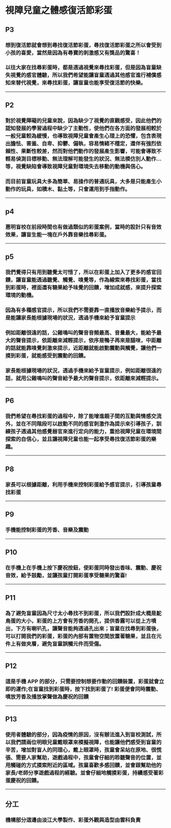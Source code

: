 # 視障兒童之體感復活節彩蛋

## P3

### 想到復活節就會想到尋找復活節彩蛋，尋找復活節彩蛋之所以會受到小孩的喜愛，當然是因為有尋寶的刺激感又有獎品的驚喜！

### 以往大家在找尋彩蛋時，都是透過視覺來尋找彩蛋，但是因為盲童缺失視覺的感官體驗，所以我們希望能讓盲童透過其他感官進行補償感知來替代視覺，來尋找彩蛋，讓盲童也能享受復活節的快樂。

---

## P2

### 對於視覺障礙的兒童來說，因為缺少了視覺的直觀感受，因此他們的認知發展的學習過程中缺少了主動性，使他們在各方面的發展相較於一般兒童較為緩慢，也導致視障兒童會產生心理上的恐懼，包含表現出膽怯、害羞、自卑、抑鬱、偏執，容易情緒不穩定，還伴有強烈依賴性、果斷性較差，然而對他們動作的發展產生影響，可能會導致不輕易偵測目標移動、無法理解可能發生的狀況、無法模仿別人動作…等，視覺缺陷會導致視障兒童對環境失去移動的動機與信心。

### 而目前盲童玩具大多為簡單、易操作的普通玩具，大多是只能產生小動作的玩具，如積木、黏土等，只會運用到手指動作。

---

## p4

### 惠明盲校在前段時間也有做過類似的彩蛋案例，當時的設計只有音效效果，讓盲生能一塊在戶外靠音樂找尋彩蛋。

---

## p5

### 我們覺得只有用到聽覺太可惜了，所以在彩蛋上加入了更多的感官回饋，讓盲童能透過聽覺、觸覺、嗅覺等，作為線索來尋找彩蛋，當找到彩蛋時，裡面還有糖果給予味覺的回饋，增加成就感，來提升探索環境的動機。

### 因為有多種感官提示，所以我們不需要靠一直播放音樂給予提示，而是能讓家長能根據現場的狀況，透過手機來給予盲童提示

### 例如距離很遠的話，公雞鳴叫的聲音音頻最高、音量最大，能給予最大的聲音提示，依距離來減輕提示，依序是鴨子再來是貓咪，中距離的話就能靠嗅覺刺激來提示，近距離就能啟動震動與觸覺，讓他們一摸到彩蛋，就能感受到震動的回饋。

### 家長能根據現場的狀況，透過手機來給予盲童提示，例如距離很遠的話，就用公雞鳴叫的聲音給予最大的聲音提示，依距離來減輕提示。

---

## P6

### 我們希望在尋找彩蛋的過程中，除了能增進親子間的互動與情感交流外，並在不同階段可以啟動不同的感官刺激作為提示來引導孩子，訓練孩子透過其他感覺器官來進行定向的能力，重拾視障兒童在環境間探索的自信心，並且讓視障兒童也能一起享受尋找復活節彩蛋的樂趣。

---

## P8

### 家長可以根據距離，利用手機來控制彩蛋給予感官提示，引導孩童尋找彩蛋

---

## P9

### 手機能控制彩蛋的芳香、音樂及震動

---

## P10

### 在手機上在手機上按下慶祝按鈕，使彩蛋同時發出香味、震動、慶祝音效，給予鼓勵，並讓孩童打開彩蛋享受糖果的驚喜!

---

## P11

### 為了避免盲童因為尺寸太小尋找不到彩蛋，所以我們設計成大概是鴕鳥蛋的大小，彩蛋的上方會有芳香的開孔，提供香霧可以從上方噴出，下方有喇叭孔，讓聲音能夠透過孔出來；盲童在找尋到彩蛋後，可以打開我們的彩蛋，彩蛋的內部有置物空間放置著糖果，並且在元件上有做夾層，避免盲童誤觸元件而受傷。

---

## P12

### 這是手機 APP 的部分，只需要控制想要作動的回饋裝置，彩蛋就會立即的運作;在盲童找到彩蛋時，按下找到彩蛋了! 彩蛋便會同時震動、噴放芳香及播放掌聲做為慶祝的回饋

---

## P13

### 使用者體驗的部分，因為疫情的原因，沒有辦法進入到盲校測試，所以我們請兩位明眼兒童戴眼罩來模擬視障，也能讓他們感受到盲童的辛苦，增加對盲人的同理心，戴上眼罩時，孩童會呆站在原地、很慌張、需要人家幫助，遊戲過程中，孩童會仔細的聆聽聲音的位置，並用觸碰的方式摸索附近的區域。孩童喜歡多感回饋，並會跟幫助他的家長/老師分享遊戲過程的經驗。並會仔細地觸摸彩蛋，持續感受著彩蛋慶祝的回饋。

---

## 分工

### 機構部分這邊由淡江大學製作、彩蛋外觀與造型由雲科負責
